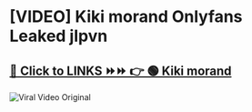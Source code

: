 
 # [VIDEO] Kiki morand Onlyfans Leaked jlpvn

## <h2><a href="https://clipsfans.com/Kiki_morand&ref=git">🔗 Click to LINKS ⏩⏩ 👉 🟢 Kiki morand </a></h2>

<a href="https://clipsfans.com/Kiki_morand&ref=git" rel="nofollow" data-target="animated-image.originalLink"><img src="https://i.ibb.co.com/xMMVF88/686577567.gif" alt="Viral Video Original" style="max-width: 100%; display: inline-block;" data-target="animated-image.originalImage"></a>

